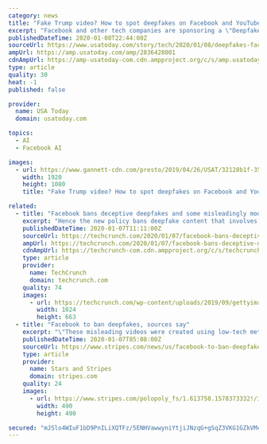 ```yaml
---
category: news
title: "Fake Trump video? How to spot deepfakes on Facebook and YouTube ahead of the presidential election"
excerpt: "Facebook and other tech companies are sponsoring a \"Deepfake Detection Challenge\" to encourage AI researchers to develop new ways to ... Nearly two-thirds of Americans recently surveyed by Pew Research said altered images and videos caused a great deal ..."
publishedDateTime: 2020-01-08T22:44:00Z
sourceUrl: https://www.usatoday.com/story/tech/2020/01/08/deepfakes-facebook-youtube-donald-trump-election/2836428001/
ampUrl: https://amp.usatoday.com/amp/2836428001
cdnAmpUrl: https://amp-usatoday-com.cdn.ampproject.org/c/s/amp.usatoday.com/amp/2836428001
type: article
quality: 30
heat: -1
published: false

provider:
  name: USA Today
  domain: usatoday.com

topics:
  - AI
  - Facebook AI

images:
  - url: https://www.gannett-cdn.com/presto/2019/04/26/USAT/32128b1f-352f-49ed-9d3d-83a48600d31f-RectThumb.png
    width: 1920
    height: 1080
    title: "Fake Trump video? How to spot deepfakes on Facebook and YouTube ahead of the presidential election"

related:
  - title: "Facebook bans deceptive deepfakes and some misleadingly modified media"
    excerpt: "Hence the new policy bans deepfake content that involves the use of AI technologies ... to produce more research and open source tools to detect deepfakes”. While says Facebook has been working ..."
    publishedDateTime: 2020-01-07T11:11:00Z
    sourceUrl: https://techcrunch.com/2020/01/07/facebook-bans-deceptive-deepfakes-and-some-misleadingly-modified-media/
    ampUrl: https://techcrunch.com/2020/01/07/facebook-bans-deceptive-deepfakes-and-some-misleadingly-modified-media/amp/
    cdnAmpUrl: https://techcrunch-com.cdn.ampproject.org/c/s/techcrunch.com/2020/01/07/facebook-bans-deceptive-deepfakes-and-some-misleadingly-modified-media/amp/
    type: article
    provider:
      name: TechCrunch
      domain: techcrunch.com
    quality: 74
    images:
      - url: https://techcrunch.com/wp-content/uploads/2019/09/gettyimages-487867268.jpg?w=1024
        width: 1024
        height: 663
  - title: "Facebook to ban deepfakes, sources say"
    excerpt: "\"These misleading videos were created using low-tech methods and did not rely on AI-based techniques ... according to the research firm Deeptrace Labs. Facebook and other tech firms last year ..."
    publishedDateTime: 2020-01-07T05:08:00Z
    sourceUrl: https://www.stripes.com/news/us/facebook-to-ban-deepfakes-sources-say-1.613757
    type: article
    provider:
      name: Stars and Stripes
      domain: stripes.com
    quality: 24
    images:
      - url: https://www.stripes.com/polopoly_fs/1.613758.1578373332!/image/image.jpg_gen/derivatives/landscape_490/image.jpg
        width: 490
        height: 490

secured: "mJSlo4WIuF1bD9PnILiXQTFz/5ENHVawwyniYtjiJNzqG+gSqZ3VKG1GZkVMciDr+cIJxRqGOJxE7RmRx4elPLktcwiiias8C1RGwz8bCTVJN+iIabvsVL2c5CKJATXTg7rHhXRfy5ar/cuuN+u+2iVvJ25qHQ5ACcK9Jis41BGfbkJzs6byKck11WbKFuKGOSsrdzcaaA2F+/vEK4dY3ysEKN1hTz00cclev34rK42EMrNE2ey6E1cNDQiFK4dkehWrRsTnO926BOGPRFq0loFyJ3+hTY4EabcDcUwoGL237SLmjo8CRg2z474v4HHzeUxdJKS4YSHOt5oHNwa7T7aaK8PfT7PL4+9rPi7oZeRUMN5U6JQ9it4e8fhZezThENWn8U5iQBDm3gkhF2NwnCGRaBXAzhoKbGyQsQqQum8S2q9K81vs+QTwXBK0KkZTtfuw4/OLucYF9NS2I3K4fg==;AAoVRTgXgtespEi//Mmicw=="
---
```


